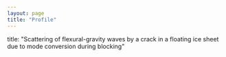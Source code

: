 ```yaml
---
layout: page
title: "Profile"
---
```

title: "Scattering of flexural-gravity waves by a crack in a floating ice sheet due to mode conversion during blocking"

